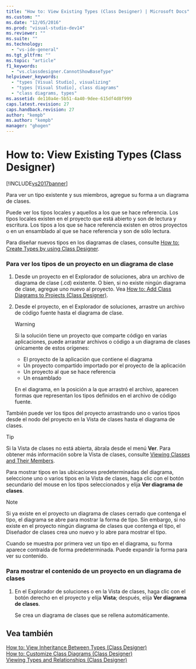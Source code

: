 ```yaml
---
title: "How to: View Existing Types (Class Designer) | Microsoft Docs"
ms.custom: ""
ms.date: "12/05/2016"
ms.prod: "visual-studio-dev14"
ms.reviewer: ""
ms.suite: ""
ms.technology: 
  - "vs-ide-general"
ms.tgt_pltfrm: ""
ms.topic: "article"
f1_keywords: 
  - "vs.classdesigner.CannotShowBaseType"
helpviewer_keywords: 
  - "types [Visual Studio], visualizing"
  - "types [Visual Studio], class diagrams"
  - "class diagrams, types"
ms.assetid: de110a4e-5b51-4a40-9dee-615df4d8f999
caps.latest.revision: 27
caps.handback.revision: 27
author: "kempb"
ms.author: "kempb"
manager: "ghogen"
---
```

# How to: View Existing Types (Class Designer)
[!INCLUDE[vs2017banner](../code-quality/includes/vs2017banner.md)]

Para ver un tipo existente y sus miembros, agregue su forma a un diagrama de clases.  
  
 Puede ver los tipos locales y aquellos a los que se hace referencia.  Los tipos locales existen en el proyecto que está abierto y son de lectura y escritura.  Los tipos a los que se hace referencia existen en otros proyectos o en un ensamblado al que se hace referencia y son de sólo lectura.  
  
 Para diseñar nuevos tipos en los diagramas de clases, consulte [How to: Create Types by using Class Designer](../ide/how-to-create-types-by-using-class-designer.md).  
  
### Para ver los tipos de un proyecto en un diagrama de clase  
  
1.  Desde un proyecto en el Explorador de soluciones, abra un archivo de diagrama de clase \(.cd\) existente.  O bien, si no existe ningún diagrama de clase, agregue uno nuevo al proyecto.  Vea [How to: Add Class Diagrams to Projects \(Class Designer\)](../ide/how-to-add-class-diagrams-to-projects-class-designer.md).  
  
2.  Desde el proyecto, en el Explorador de soluciones, arrastre un archivo de código fuente hasta el diagrama de clase.  
  
    > [!WARNING]
    >  Si la solución tiene un proyecto que comparte código en varias aplicaciones, puede arrastrar archivos o código a un diagrama de clases únicamente de estos orígenes:  
    >   
    >  -   El proyecto de la aplicación que contiene el diagrama  
    > -   Un proyecto compartido importado por el proyecto de la aplicación  
    > -   Un proyecto al que se hace referencia  
    > -   Un ensamblado  
  
     En el diagrama, en la posición a la que arrastró el archivo, aparecen formas que representan los tipos definidos en el archivo de código fuente.  
  
 También puede ver los tipos del proyecto arrastrando uno o varios tipos desde el nodo del proyecto en la Vista de clases hasta el diagrama de clases.  
  
> [!TIP]
>  Si la Vista de clases no está abierta, ábrala desde el menú **Ver**.  Para obtener más información sobre la Vista de clases, consulte [Viewing Classes and Their Members](http://msdn.microsoft.com/es-es/71e9e8f3-261a-4e0c-87bf-5ec48b8bf333).  
  
 Para mostrar tipos en las ubicaciones predeterminadas del diagrama, seleccione uno o varios tipos en la Vista de clases, haga clic con el botón secundario del mouse en los tipos seleccionados y elija **Ver diagrama de clases**.  
  
> [!NOTE]
>  Si ya existe en el proyecto un diagrama de clases cerrado que contenga el tipo, el diagrama se abre para mostrar la forma de tipo.  Sin embargo, si no existe en el proyecto ningún diagrama de clases que contenga el tipo, el Diseñador de clases crea uno nuevo y lo abre para mostrar el tipo.  
  
 Cuando se muestra por primera vez un tipo en el diagrama, su forma aparece contraída de forma predeterminada.  Puede expandir la forma para ver su contenido.  
  
### Para mostrar el contenido de un proyecto en un diagrama de clases  
  
1.  En el Explorador de soluciones o en la Vista de clases, haga clic con el botón derecho en el proyecto y elija **Vista**; después, elija **Ver diagrama de clases**.  
  
     Se crea un diagrama de clases que se rellena automáticamente.  
  
## Vea también  
 [How to: View Inheritance Between Types \(Class Designer\)](../ide/how-to-view-inheritance-between-types-class-designer.md)   
 [How to: Customize Class Diagrams \(Class Designer\)](../ide/how-to-customize-class-diagrams-class-designer.md)   
 [Viewing Types and Relationships \(Class Designer\)](../ide/viewing-types-and-relationships-class-designer.md)